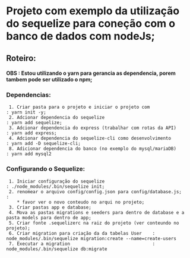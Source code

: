 # Projeto com exemplo da utilização do sequelize para coneção com o banco de dados com nodeJs;


## Roteiro:

#### OBS : Estou utilizando o yarn para gerancia as dependencia, porem tambem pode ser utilizado o npm;

### Dependencias:
     1. Criar pasta para o projeto e iniciar o projeto com                         : yarn init -y;
     2. Adcionar dependencia do sequelize                                          : yarn add sequelize;
     3. Adcionar dependencia do express (trabalhar com rotas da API)               : yarn add express;
     4. Adcionar dependencia do sequelize-cli como desenvolvimento                 : yarn add -D sequelize-cli;
     8. Adicionar dependencia do banco (no exemplo do mysql/mariaDB)               : yarn add mysql2

### Configurando o Sequelize:
     1. Iniciar configuração do sequelize                                          : ./node_modules/.bin/sequelize init;
     2. renomear o arquivo config/config.json para config/database.js;             :
        * favor ver o novo conteudo no arqui no projeto;
     3. Criar pastas app e database;
     4. Mova as pastas migrations e seeders para dentro de database e a pasta models para dentro de app;
     5. Criar fonte .sequelizerc na raiz do projeto (ver conteundo no projeto);
     6. Criar migration para criação da da tabelas User    : node_modules/.bin/sequelize migration:create --name=create-users
     7. Executar a migration                               : node_modules/.bin/sequelize db:migrate